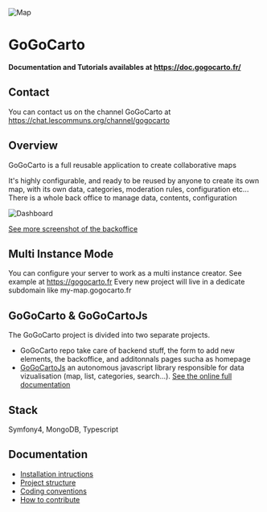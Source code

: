 ![Map](docs/images/1.png "Intro")

GoGoCarto
=========

**Documentation and Tutorials availables at https://doc.gogocarto.fr/**

Contact
--------
You can contact us on the channel GoGoCarto at https://chat.lescommuns.org/channel/gogocarto

Overview
--------

GoGoCarto is a full reusable application to create collaborative maps

It's highly configurable, and ready to be reused by anyone to create its own map, with its own data, categories, moderation rules, configuration etc...
There is a whole back office to manage data, contents, configuration

![Dashboard](docs/images/21.png "Dashboard")

[See more screenshot of the backoffice](docs/backoffice-screenshots.md)

Multi Instance Mode
-------------------

You can configure your server to work as a multi instance creator. See example at https://gogocarto.fr
Every new project will live in a dedicate subdomain like my-map.gogocarto.fr


GoGoCarto & GoGoCartoJs
------------------

The GoGoCarto project is divided into two separate projects.

- GoGoCarto repo take care of backend stuff, the form to add new elements, the backoffice, and additonnals pages sucha as homepage
- [GoGoCartoJs](https://gitlab.adullact.net/pixelhumain/GoGoCartoJs) an autonomous javascript library responsible for data vizualisation (map, list, categories, search...). [See the online full documentation](https://pixelhumain.github.io/GoGoCartoJs)

Stack
-----

Symfony4, MongoDB, Typescript

Documentation
-------------

- [Installation intructions](docs/installation.md)
- [Project structure](docs/project-structure.md)
- [Coding conventions](docs/coding-conventions.md)
- [How to contribute](docs/contributing.md)

